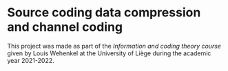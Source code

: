 # Source coding data compression and channel coding 
This project was made as part of the *Information and coding theory course* given by Louis Wehenkel at the University of Liège during the academic year 2021-2022.
